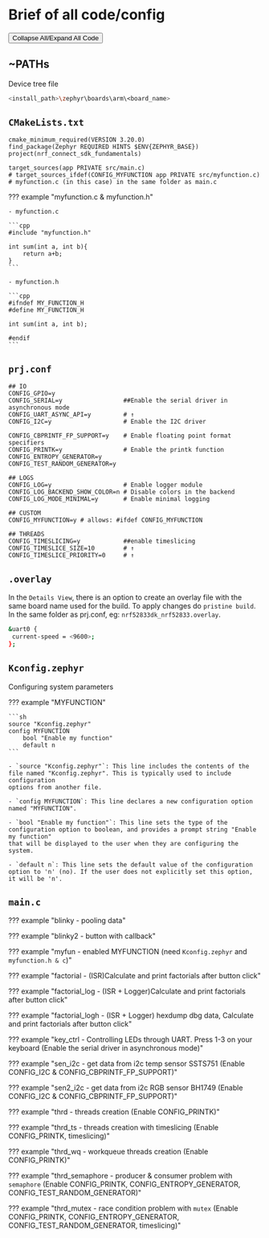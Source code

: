 # Brief of all code/config

<button id="toggle-admonitions" class="md-button">Collapse All/Expand All Code</button>

<script>
  document.getElementById('toggle-admonitions').addEventListener('click', function (event) {

    event.preventDefault();
    var admonitions = document.querySelectorAll('details');
    var anyOpen = false;

    var button = document.getElementById('toggle-admonitions');
    admonitions.forEach(function (admonition) {
      var admonitions = document.querySelectorAll('details');
      admonitions.forEach(function (admonition) {
        if (button.textContent == 'Collapse All') {
          if (admonition.hasAttribute('open')) {
            admonition.removeAttribute('open');
          }
        }
        else {
          admonition.setAttribute('open', '');
          anyOpen = true;
        }
      });
    });

    if (anyOpen) {
      button.textContent = 'Collapse All';
    } else {
      button.textContent = 'Expand All';
    }

  });

</script>

## ~PATHs

Device tree file

```sh
<install_path>\zephyr\boards\arm\<board_name>
```

## `CMakeLists.txt`

```apacheconf
cmake_minimum_required(VERSION 3.20.0)
find_package(Zephyr REQUIRED HINTS $ENV{ZEPHYR_BASE})
project(nrf_connect_sdk_fundamentals)

target_sources(app PRIVATE src/main.c)
# target_sources_ifdef(CONFIG_MYFUNCTION app PRIVATE src/myfunction.c) # myfunction.c (in this case) in the same folder as main.c
```

??? example "myfunction.c & myfunction.h"

    - myfunction.c

    ```cpp
    #include "myfunction.h"

    int sum(int a, int b){
        return a+b;
    }
    ```

    - myfunction.h

    ```cpp
    #ifndef MY_FUNCTION_H
    #define MY_FUNCTION_H

    int sum(int a, int b);

    #endif
    ```

## `prj.conf`

```apacheconf
## IO
CONFIG_GPIO=y
CONFIG_SERIAL=y                 ##Enable the serial driver in asynchronous mode 
CONFIG_UART_ASYNC_API=y         # ↑
CONFIG_I2C=y                    # Enable the I2C driver

CONFIG_CBPRINTF_FP_SUPPORT=y    # Enable floating point format specifiers
CONFIG_PRINTK=y                 # Enable the printk function
CONFIG_ENTROPY_GENERATOR=y
CONFIG_TEST_RANDOM_GENERATOR=y

## LOGS
CONFIG_LOG=y                    # Enable logger module
CONFIG_LOG_BACKEND_SHOW_COLOR=n # Disable colors in the backend
CONFIG_LOG_MODE_MINIMAL=y       # Enable minimal logging

## CUSTOM
CONFIG_MYFUNCTION=y # allows: #ifdef CONFIG_MYFUNCTION

## THREADS
CONFIG_TIMESLICING=y            ##enable timeslicing
CONFIG_TIMESLICE_SIZE=10        # ↑
CONFIG_TIMESLICE_PRIORITY=0     # ↑
```

## `.overlay`

In the `Details View`, there is an option to create an overlay file with the same board name used for the build. To apply changes do `pristine build`.
In the same folder as prj.conf, eg: `nrf52833dk_nrf52833.overlay`.

```sh
&uart0 {
 current-speed = <9600>;
};
```

## `Kconfig.zephyr`

Configuring system parameters

??? example "MYFUNCTION"

    ```sh
    source "Kconfig.zephyr"
    config MYFUNCTION
        bool "Enable my function"
        default n
    ```

    - `source "Kconfig.zephyr"`: This line includes the contents of the file named "Kconfig.zephyr". This is typically used to include configuration
    options from another file.

    - `config MYFUNCTION`: This line declares a new configuration option named "MYFUNCTION".

    - `bool "Enable my function"`: This line sets the type of the configuration option to boolean, and provides a prompt string "Enable my function"
    that will be displayed to the user when they are configuring the system.

    - `default n`: This line sets the default value of the configuration option to 'n' (no). If the user does not explicitly set this option,
    it will be 'n'.

## `main.c`

??? example "blinky - pooling data"
    <!--codeinclude-->
    [](./briefcode/blinky.c)
    <!--/codeinclude-->

??? example "blinky2 - button with callback"
    <!--codeinclude-->
    [](./briefcode/blinky2.c)
    <!--/codeinclude-->

??? example "myfun - enabled MYFUNCTION (need `Kconfig.zephyr` and `myfunction.h & c`)"
    <!--codeinclude-->
    [](./briefcode/myfun.c)
    <!--/codeinclude-->

??? example "factorial - (ISR)Calculate and print factorials after button click"
    <!--codeinclude-->
    [](./briefcode/factorial.c)
    <!--/codeinclude-->

??? example "factorial_log - (ISR + Logger)Calculate and print factorials after button click"
    <!--codeinclude-->
    [](./briefcode/factorial_log.c)
    <!--/codeinclude-->

??? example "factorial_logh - (ISR + Logger) hexdump dbg data, Calculate and print factorials after button click"
    <!--codeinclude-->
    [](./briefcode/factorial_logh.c)
    <!--/codeinclude-->

??? example "key_ctrl - Controlling LEDs through UART. Press 1-3 on your keyboard (Enable the serial driver in asynchronous mode)"
    <!--codeinclude-->
    [](./briefcode/key_ctrl.c)
    <!--/codeinclude-->

??? example "sen_i2c - get data from i2c temp sensor SSTS751 (Enable CONFIG_I2C & CONFIG_CBPRINTF_FP_SUPPORT)"
    <!--codeinclude-->
    [](./briefcode/sen_i2c.c)
    <!--/codeinclude-->

??? example "sen2_i2c - get data from i2c RGB sensor BH1749 (Enable CONFIG_I2C & CONFIG_CBPRINTF_FP_SUPPORT)"
    <!--codeinclude-->
    [](./briefcode/sen2_i2c.c)
    <!--/codeinclude-->

??? example "thrd - threads creation (Enable CONFIG_PRINTK)"
    <!--codeinclude-->
    [](./briefcode/thrd.c)
    <!--/codeinclude-->

??? example "thrd_ts - threads creation with timeslicing (Enable CONFIG_PRINTK, timeslicing)"
    <!--codeinclude-->
    [](./briefcode/thrd_ts.c)
    <!--/codeinclude-->

??? example "thrd_wq - workqueue threads creation (Enable CONFIG_PRINTK)"
    <!--codeinclude-->
    [](./briefcode/thrd_wq.c)
    <!--/codeinclude-->

??? example "thrd_semaphore - producer & consumer problem with `semaphore` (Enable CONFIG_PRINTK, CONFIG_ENTROPY_GENERATOR, CONFIG_TEST_RANDOM_GENERATOR)"
    <!--codeinclude-->
    [](./briefcode/thrd_semaphore.c)
    <!--/codeinclude-->

??? example "thrd_mutex - race condition problem with `mutex` (Enable CONFIG_PRINTK, CONFIG_ENTROPY_GENERATOR, CONFIG_TEST_RANDOM_GENERATOR, timeslicing)"
    <!--codeinclude-->
    [](./briefcode/thrd_mutex.c)
    <!--/codeinclude-->
